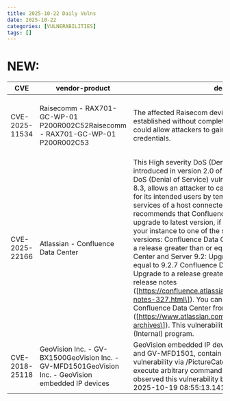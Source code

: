```yaml
---
title: 2025-10-22 Daily Vulns
date: 2025-10-22
categories: [VULNERABILITIES]
tags: []
---
```


# NEW:

| CVE            | vendor-product                                                                                      | description                                                                                                                                                                                                                                                                                                                                                                                                                                                                                                                                                                                                                                                                                                                                                                                                                                                                                                                                                                                                                                                                                                                                                                        | metric                  | Referenceurl                                                                                                                                                                                                                                                                                  | title                                                      | GithubURL                                                                              |                                                                                                                                   |
| -------------- | --------------------------------------------------------------------------------------------------- | ---------------------------------------------------------------------------------------------------------------------------------------------------------------------------------------------------------------------------------------------------------------------------------------------------------------------------------------------------------------------------------------------------------------------------------------------------------------------------------------------------------------------------------------------------------------------------------------------------------------------------------------------------------------------------------------------------------------------------------------------------------------------------------------------------------------------------------------------------------------------------------------------------------------------------------------------------------------------------------------------------------------------------------------------------------------------------------------------------------------------------------------------------------------------------------- | ----------------------- | --------------------------------------------------------------------------------------------------------------------------------------------------------------------------------------------------------------------------------------------------------------------------------------------- | ---------------------------------------------------------- | -------------------------------------------------------------------------------------- | --------------------------------------------------------------------------------------------------------------------------------- |
| CVE-2025-11534 | Raisecomm - RAX701-GC-WP-01 P200R002C52Raisecomm - RAX701-GC-WP-01 P200R002C53                      | The affected Raisecom devices allow SSH sessions to be established without completing user authentication. This could allow attackers to gain shell access without valid credentials.                                                                                                                                                                                                                                                                                                                                                                                                                                                                                                                                                                                                                                                                                                                                                                                                                                                                                                                                                                                              | CVSS4.0: 9.3 - CRITICAL | [0](https://www.cisa.gov/news-events/ics-advisories/icsa-25-294-06)                                                                                                                                                                                                                           | Exploitation: noneAutomatable: yesTechnical Impact: total  | Authentication Bypass Using an Alternate Path or Channel in Raisecomm RAX701-GC Series | [github](https://github.com/cisagov/vulnrichment/raw/67309ff1a550a745d0ae2ea774e4eca1f693f54c/2025%2F11xxx%2FCVE-2025-11534.json) |
| CVE-2025-22166 | Atlassian - Confluence Data Center                                                                  | This High severity DoS (Denial of Service) vulnerability was introduced in version 2.0 of Confluence Data Center. This DoS (Denial of Service) vulnerability, with a CVSS Score of 8.3, allows an attacker to cause a resource to be unavailable for its intended users by temporarily or indefinitely disrupting services of a host connected to a network. Atlassian recommends that Confluence Data Center customers upgrade to latest version, if you are unable to do so, upgrade your instance to one of the specified supported fixed versions: Confluence Data Center and Server 8.5: Upgrade to a release greater than or equal to 8.5.25 Confluence Data Center and Server 9.2: Upgrade to a release greater than or equal to 9.2.7 Confluence Data Center and Server 10.0: Upgrade to a release greater than or equal to 10.0.2 See the release notes (\[https://confluence.atlassian.com/doc/confluence-release-notes-327.html\]). You can download the latest version of Confluence Data Center from the download center (\[https://www.atlassian.com/software/confluence/download-archives\]). This vulnerability was reported via our Atlassian (Internal) program. | CVSS4.0: 8.3 - HIGH     | [0](https://confluence.atlassian.com/pages/viewpage.action?pageId=1652920034) [1](https://jira.atlassian.com/browse/CONFSERVER-100907)                                                                                                                                                        | Exploitation: noneAutomatable: noTechnical Impact: partial | undefined                                                                              | [github](https://github.com/cisagov/vulnrichment/raw/73bcc9c249da167f2b6c029195576d5b6315a315/2025%2F22xxx%2FCVE-2025-22166.json) |
| CVE-2018-25118 | GeoVision Inc. - GV-BX1500GeoVision Inc. - GV-MFD1501GeoVision Inc. - GeoVision embedded IP devices | GeoVision embedded IP devices, confirmed on GV-BX1500 and GV-MFD1501, contain a remote command injection vulnerability via /PictureCatch.cgi that enables an attacker to execute arbitrary commands on the device. VulnCheck has observed this vulnerability being exploited in the wild as of 2025-10-19 08:55:13.141502 UTC.                                                                                                                                                                                                                                                                                                                                                                                                                                                                                                                                                                                                                                                                                                                                                                                                                                                     | CVSS4.0: 9.3 - CRITICAL | [0](https://www.exploit-db.com/exploits/43982) [1](https://github.com/mcw0/PoC/blob/fb06efe05b7e240dc88ff31eb30e1ef345509dce/Geovision-PoC.py#L15) [2](https://www.vulncheck.com/advisories/geovision-command-injection-rce-picture-catch-cgi) [3](https://www.geovision.com.tw/blog/?cat=14) | Exploitation: pocAutomatable: yesTechnical Impact: total   | GeoVision Command Injection RCE via /PictureCatch.cgi                                  | [github](https://github.com/cisagov/vulnrichment/raw/073fbe7b18c03caa123b5d8596c9148a495e04f2/2018%2F25xxx%2FCVE-2018-25118.json) |
